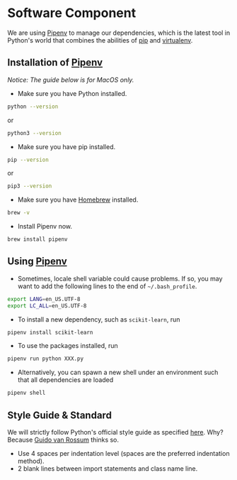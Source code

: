 # Software Component

We are using [Pipenv](https://pipenv.readthedocs.io/) to manage our dependencies, which is the latest tool in Python's world that combines the abilities of [pip](https://pypi.org/project/pip/) and [virtualenv](https://virtualenv.pypa.io/).

## Installation of [Pipenv](https://pipenv.readthedocs.io/)

_Notice: The guide below is for MacOS only._

- Make sure you have Python installed.
```bash
python --version
```
or
```bash
python3 --version
```
- Make sure you have pip installed.
```bash
pip --version
```
or
```bash
pip3 --version
```
- Make sure you have [Homebrew]() installed.
```bash
brew -v
```
- Install Pipenv now.
```bash
brew install pipenv
```

## Using [Pipenv](https://pipenv.readthedocs.io/)

- Sometimes, locale shell variable could cause problems. If so, you may want to add the following lines to the end of `~/.bash_profile`.
```bash
export LANG=en_US.UTF-8
export LC_ALL=en_US.UTF-8
```
- To install a new dependency, such as `scikit-learn`, run
```bash
pipenv install scikit-learn
```
- To use the packages installed, run
```bash
pipenv run python XXX.py
```
- Alternatively, you can spawn a new shell under an environment such that all dependencies are loaded
```bash
pipenv shell
```

## Style Guide & Standard

We will strictly follow Python's official style guide as specified [here](https://www.python.org/dev/peps/pep-0008/). Why? Because [Guido van Rossum](https://en.wikipedia.org/wiki/Guido_van_Rossum) thinks so.

- Use 4 spaces per indentation level (spaces are the preferred indentation method).
- 2 blank lines between import statements and class name line.
